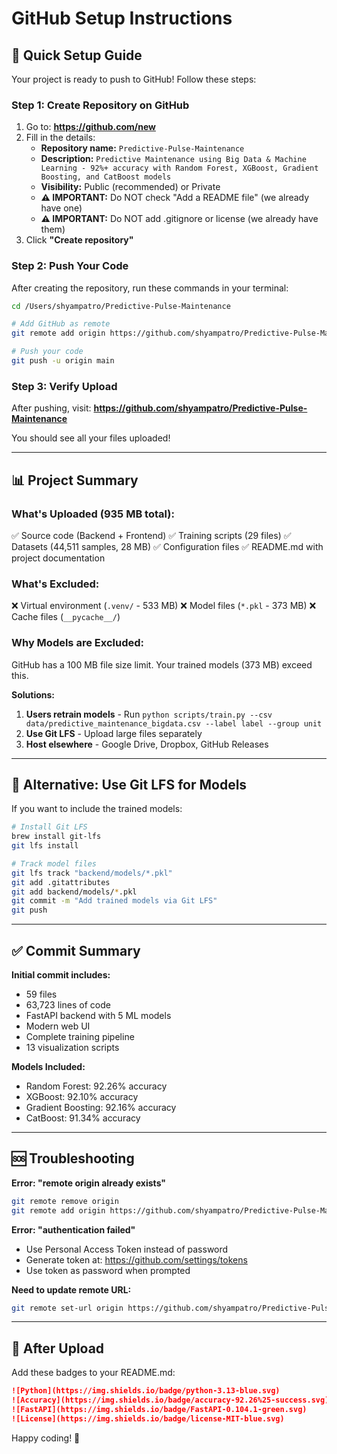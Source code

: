# GitHub Setup Instructions

## 🚀 Quick Setup Guide

Your project is ready to push to GitHub! Follow these steps:

### Step 1: Create Repository on GitHub

1. Go to: **https://github.com/new**
2. Fill in the details:
   - **Repository name:** `Predictive-Pulse-Maintenance`
   - **Description:** `Predictive Maintenance using Big Data & Machine Learning - 92%+ accuracy with Random Forest, XGBoost, Gradient Boosting, and CatBoost models`
   - **Visibility:** Public (recommended) or Private
   - **⚠️ IMPORTANT:** Do NOT check "Add a README file" (we already have one)
   - **⚠️ IMPORTANT:** Do NOT add .gitignore or license (we already have them)
3. Click **"Create repository"**

### Step 2: Push Your Code

After creating the repository, run these commands in your terminal:

```bash
cd /Users/shyampatro/Predictive-Pulse-Maintenance

# Add GitHub as remote
git remote add origin https://github.com/shyampatro/Predictive-Pulse-Maintenance.git

# Push your code
git push -u origin main
```

### Step 3: Verify Upload

After pushing, visit:
**https://github.com/shyampatro/Predictive-Pulse-Maintenance**

You should see all your files uploaded!

---

## 📊 Project Summary

### What's Uploaded (935 MB total):
✅ Source code (Backend + Frontend)
✅ Training scripts (29 files)
✅ Datasets (44,511 samples, 28 MB)
✅ Configuration files
✅ README.md with project documentation

### What's Excluded:
❌ Virtual environment (`.venv/` - 533 MB)
❌ Model files (`*.pkl` - 373 MB)
❌ Cache files (`__pycache__/`)

### Why Models are Excluded:
GitHub has a 100 MB file size limit. Your trained models (373 MB) exceed this.

**Solutions:**
1. **Users retrain models** - Run `python scripts/train.py --csv data/predictive_maintenance_bigdata.csv --label label --group unit`
2. **Use Git LFS** - Upload large files separately
3. **Host elsewhere** - Google Drive, Dropbox, GitHub Releases

---

## 🔄 Alternative: Use Git LFS for Models

If you want to include the trained models:

```bash
# Install Git LFS
brew install git-lfs
git lfs install

# Track model files
git lfs track "backend/models/*.pkl"
git add .gitattributes
git add backend/models/*.pkl
git commit -m "Add trained models via Git LFS"
git push
```

---

## ✅ Commit Summary

**Initial commit includes:**
- 59 files
- 63,723 lines of code
- FastAPI backend with 5 ML models
- Modern web UI
- Complete training pipeline
- 13 visualization scripts

**Models Included:**
- Random Forest: 92.26% accuracy
- XGBoost: 92.10% accuracy
- Gradient Boosting: 92.16% accuracy
- CatBoost: 91.34% accuracy

---

## 🆘 Troubleshooting

**Error: "remote origin already exists"**
```bash
git remote remove origin
git remote add origin https://github.com/shyampatro/Predictive-Pulse-Maintenance.git
```

**Error: "authentication failed"**
- Use Personal Access Token instead of password
- Generate token at: https://github.com/settings/tokens
- Use token as password when prompted

**Need to update remote URL:**
```bash
git remote set-url origin https://github.com/shyampatro/Predictive-Pulse-Maintenance.git
```

---

## 📝 After Upload

Add these badges to your README.md:

```markdown
![Python](https://img.shields.io/badge/python-3.13-blue.svg)
![Accuracy](https://img.shields.io/badge/accuracy-92.26%25-success.svg)
![FastAPI](https://img.shields.io/badge/FastAPI-0.104.1-green.svg)
![License](https://img.shields.io/badge/license-MIT-blue.svg)
```

Happy coding! 🚀
